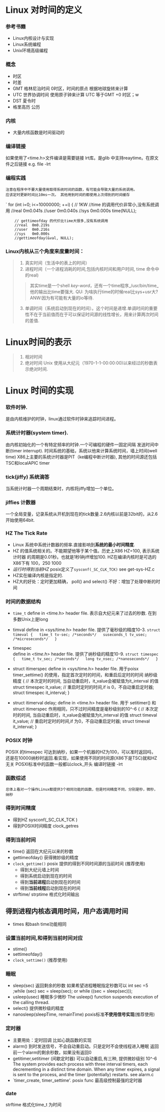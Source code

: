 # Linux 对时间的定义

### 参考书籍
+   Linux内核设计与实现
+   Linux系统编程
+   Unix环境高级编程

### 概念
*  时区
*  时差
*  GMT 格林尼治时间
    0时区，时间的原点
    根据地球旋转来计算
*  UTC 世界协调时间
    使用原子钟来计算
   UTC 等于GMT +0 时区；w
*  DST
   夏令时
* 格里高历 公历

### 内核
+   大量内核函数是时间驱动的

### 编译链接
如果使用了<time.h>文件编译是需要链接 lrt库。是glib
中支持reaytime。在原文件之后链接 e.g. file -lrt

### 编程实践
    注意在程序中不要大量使用取得系统时间的函数，有可能会导致大量的系统调用。
    应该定时更新时间比10ms一次。 其他用到时间的都使用上次得到的时间缓存
`    for (int i=0; i<=10000000; ++i) { // 1KW
        //time 的调用代价非常小,没有系统调用
        //real	0m0.041s
        //user	0m0.040s
        //sys	0m0.000s
        time(NULL);
        
        // gettimeofday 的代价比time大很多,没有系统调用
        //real	0m0.219s
        //user	0m0.216s
        //sys	0m0.000s
        //gettimeofday(&val, NULL);


### Linux内核从三个角度来度量时间：
> 1. 真实时间（生活中的表上的时间）
> 2. 进程时间（一个进程消耗的时间,包括内核时间和用户时间, time 命令中的real) 
>> 其实time是一个shell _key-word_，还有一个time程序_/usr/bin/time_ 他的输出比time要强大.
>> QU: 为啥执行time的时候real比sys+usr大?  ANW:因为有可能有大量的io等待.  
> 3. 单调时间（系统启动到现在的时间）。这个时间是递增.单调时间的重要
  性不在于当前值而在于可以保证时间源的线性增长，用来计算两次时间的差值.

# Linux时间的表示
> 1. 相对时间
> 2. 绝对时间
  Unix 使用从大纪元（1970-1-1-00:00:00)以来经过的秒数表示绝对时间.

# Linux 时间的实现
### 软件时钟.
是由内核维护的时钟，linux通过软件时钟来追踪时间进程。  

### 系统计时器(system timer).
由内核初始化的一个有特定频率的时钟.一个可编程的硬件一固定间隔
发送时间中断(timer interrupt).
时间系统的基础，系统以他来计算系统时间，墙上时间(well time)
X86上主要的系统计时器是PIT（ke编程中断计时器),
其他的时间源还包括TSC和localAPIC timer

### tick(jiffy) 系统滴答
当系统计时器一个周期结束时，内核将jiffy增加一个单位。

### jiffies 计数器
一个全局变量，记录系统从开机到现在的tick数量.2.6内核以前是32bit的，从2.6开始使用64bit.

### HZ The Tick Rate
+  Linux 系统中系统计数器的频率.直接影响到**系统的最小时间精度**.
+  HZ 的值系统相关的。不能期望他等于某个值。历史上X86 HZ=100, 表示系统计时器
的周期是0.01秒。也就是1秒钟jiff增加100. HZ在编译内核时是可选的X86下有 100，250 1000
+   _运行时得到当前HZ_ posix定义了`sysconf(_SC_CLK_TCK)` see get-sys-HZ.c
+   HZ实在编译内核是指定的.
+   HZ大的好处：定时更加精确， poll() and select()
    不好：增加了处理中断的时间

### 时间的数据结构
+   `time_t`
    define in <time.h> header file.
    表示自大纪元来了过去的秒数. 在到多数Unix上是long

+   timval 
define in <sys/time.h> header file.
提供了毫秒级的精度10-3. 
      `struct timeval {  
        time_t tv-sec; /*seconds*/  
        suseconds_t tv_usec; /*microseconds*/  
      }`  

+   timespec     
    define in _<time.h>_ header file.
    提供了纳秒级的精度10-9. 
        `struct timespec {  
          time_t tv_sec; /*seconds*/  
          long tv_nsec; /*nanoseconds*/  
        }`  
 
+ struct itimerspec
    define in <sys/time.h> header file.
    用于poisx timer_settime() 的使用，指定首次定时的时间，和重启后定时的时间 纳秒级精度
    {
        // 本次定时的时间, 当自动重启时，it_value会被赋值为it_interval 的值
        struct timespec it_value; 
        // 重启时定时的时间,if is 0，不自动重启定时器; 
        struct timespec it_interval;
    }
    
+ struct itimerval delay;
    define in <time.h> header file.
    用于 setitimer() 和 struct itimerspec 作用相同，只不过时间精度是毫秒级别的10^-6
    {
        // 本次定时的时间, 当自动重启时，it_value会被赋值为it_interval 的值
        struct timeval it_value; 
        // 重启时定时的时间,if 为0，不自动重启定时器; 
        struct timeval it_interval;
    }

### POSIX 时钟
POSIX 的timespec 可达到纳秒，如果一个机器的HZ为100，可以准时返回吗，
    还是在10000纳秒时返回.看实现，如果使用不同的时间源(X86下是TSC)就和HZ无关
    POSXI标准中的函数一般都以clock_开头 编译时链接 -lrt


### 函数综述
    总体上看对一个操作Linux都提供3个相同功能的函数，但是时间精度不同，分别是秒，微秒，纳秒

### 得到时间精度
+   得到HZ
    sysconf(_SC_CLK_TCK )
+   得到POSIX时间精度
    clock_getres

### 得到当前时间
+   time() 返回在大纪元以来的秒数
+   gettimeofday() 获得微妙级的精度
+   `clock_gettime()` posix 提供的得到不同时间源的当前时间 (推荐使用)
    +   得到大纪元墙上时间
    +   得到系统启动到现在的时间
    +   得到**当前进程**启动到现在的时间  
    +   得到**当前线程**启动到现在的时间  
+ strftime/ strptime
  格式化时间输出

## 得到进程内核态调用时间，用户态调用时间
+   times 和bash time功能相同

### 设置当前时间,和得到当前时间对应
+   stime()
+   settimeofday()
+   `clock_settime()` (推荐使用)

### 睡眠
+   sleep(sec) 返回剩余的秒数
        如果希望进程睡眠指定秒数可以 int sec =5 ;while (sec) sec = sleep(sec);
        or while ((sec = sleep(sec)));
+   usleep(usec) 睡眠多少微秒
        The usleep() function suspends execution of the calling thread.
+   select() 提供微秒级的精度
+   nanosleep(sleepTime, remainTime) poxis标准**不使用信号实现**(推荐使用)

### 定时器 
+   主要用处：定时回调 比如心跳函数的实现
+   alarm() 到时发送信号，不会自动重启动。只是定时不会使线程进入睡眠
        返回前一个alarm的剩余秒数，如果没有返回0
+   getitimer,setitimer (间歇定时器) 可以自动重启,有三种, 提供微妙级别 10^-6
       The  system  provides  each  process  with  three interval timers, each
       decrementing in a distinct time domain.	When any timer expires, a signal is sent to the process, and the timer (potentially) restarts.
see alarm.c
+   `timer_create, timer_settime'. posix func 最高级控制最强的定时器

### date
 strftime 格式化time_t 为时间
